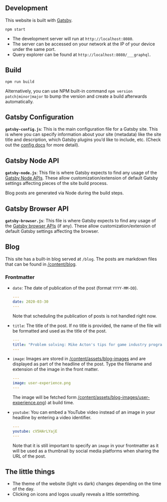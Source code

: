 ## Development

This website is built with [Gatsby](https://www.gatsbyjs.org/).

    npm start

-   The development server will run at `http://localhost:8080`.
-   The server can be accessed on your network at the IP of your device under the same port.
-   Query explorer can be found at `http://localhost:8080/___graphql`.

## Build

    npm run build

Alternatively, you can use NPM built-in command `npm version patch|minor|major` to bump the version and create a build afterwards automatically.

## Gatsby Configuration

**`gatsby-config.js`**: This is the main configuration file for a Gatsby site. This is where you can specify information about your site (metadata) like the site title and description, which Gatsby plugins you’d like to include, etc. (Check out the [config docs](https://www.gatsbyjs.org/docs/gatsby-config/) for more detail).

## Gatsby Node API

**`gatsby-node.js`**: This file is where Gatsby expects to find any usage of the [Gatsby Node APIs](https://www.gatsbyjs.org/docs/node-apis/). These allow customization/extension of default Gatsby settings affecting pieces of the site build process.

Blog posts are generated via Node during the build steps.

## Gatsby Browser API

**`gatsby-browser.js`**: This file is where Gatsby expects to find any usage of the [Gatsby browser APIs](https://www.gatsbyjs.org/docs/browser-apis/) (if any). These allow customization/extension of default Gatsby settings affecting the browser.

## Blog

This site has a built-in blog served at `/blog`. The posts are markdown files that can be found in [/content/blog](./content/blog).

### Frontmatter

-   `date`: The date of publication of the post (format `YYYY-MM-DD`).

    ```yml
    ---
    date: 2020-03-30
    ---

    ```

    Note that scheduling the publication of posts is not handled right now.

-   `title`: The title of the post. If no title is provided, the name of the file will be formatted and used as the title of the post.

    ```yml
    ---
    title: "Problem solving: Mike Acton's tips for game industry programmers"
    ---

    ```

*   `image`: Images are stored in [/content/assets/blog-images](./content/assets/blog-images) and are displayed as part of the headline of the post. Type the filename and extension of the image in the front matter.

    ```yml
    ---
    image: user-experience.png
    ---

    ```

    The image will be fetched form [/content/assets/blog-images/user-experience.png](./content/assets/blog-images/user-experience.png)) at build time.

*   `youtube`: You can embed a YouTube video instead of an image in your headline by entering a video identifier.

    ```yml
    ---
    youtube: cV5HArLYajE
    ---

    ```

    Note that it is still important to specify an `image` in your frontmatter as it will be used as a thumbnail by social media platforms when sharing the URL of the post.

## The little things

-   The theme of the website (light vs dark) changes depending on the time of the day.
-   Clicking on icons and logos usually reveals a little somtething.

